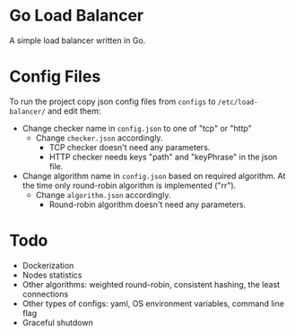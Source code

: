 # Go Load Balancer
A simple load balancer written in Go.

# Config Files
To run the project copy json config files from `configs` to `/etc/load-balancer/` and edit them:
- Change checker name in `config.json` to one of "tcp" or "http"
  - Change `checker.json` accordingly.
    - TCP checker doesn't need any parameters.
    - HTTP checker needs keys "path" and "keyPhrase" in the json file. 
- Change algorithm name in `config.json` based on required algorithm. At the time only round-robin algorithm is implemented ("rr").
  - Change `algorithm.json` accordingly.
    - Round-robin algorithm doesn't need any parameters.

# Todo
- Dockerization
- Nodes statistics
- Other algorithms: weighted round-robin, consistent hashing, the least connections
- Other types of configs: yaml, OS environment variables, command line flag
- Graceful shutdown
